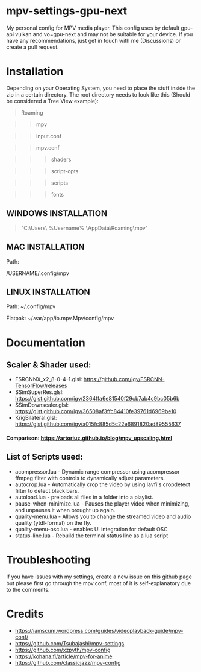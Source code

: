 # mpv-settings-gpu-next
My personal config for MPV media player. This config uses by default gpu-api vulkan and vo=gpu-next and may not be suitable for your device. If you have any recommendations, just get in touch with me (Discussions) or create a pull request.

# Installation
Depending on your Operating System, you need to place the stuff inside the zip in a certain directory.
The root directory needs to look like this (Should be considered a Tree View example):


>Roaming

>>mpv

>>input.conf

>>mpv.conf

>>>shaders

>>>script-opts

>>>scripts

>>>fonts

## WINDOWS INSTALLATION
> "C:\Users\ %Username% \AppData\Roaming\mpv"

## MAC INSTALLATION
Path:

/USERNAME/.config/mpv

## LINUX INSTALLATION

Path:
~/.config/mpv

Flatpak:
~/.var/app/io.mpv.Mpv/config/mpv


# Documentation
## Scaler & Shader used: 

- FSRCNNX_x2_8-0-4-1.glsl: https://github.com/igv/FSRCNN-TensorFlow/releases
- SSimSuperRes.glsl: https://gist.github.com/igv/2364ffa6e81540f29cb7ab4c9bc05b6b
- SSimDownscaler.glsl: https://gist.github.com/igv/36508af3ffc84410fe39761d6969be10
- KrigBilateral.glsl: https://gist.github.com/igv/a015fc885d5c22e6891820ad89555637

#### Comparison: https://artoriuz.github.io/blog/mpv_upscaling.html

## List of Scripts used:
- acompressor.lua - Dynamic range compressor using acompressor ffmpeg filter with controls to dynamically adjust parameters.
- autocrop.lua - Automatically crop the video by using lavfi's cropdetect filter to detect black bars.
- autoload.lua - preloads all files in a folder into a playlist.
- pause-when-minimize.lua - Pauses the player video when minimizing, and unpauses it when brought up again.
- quality-menu.lua - Allows you to change the streamed video and audio quality (ytdl-format) on the fly. 
- quality-menu-osc.lua - enables UI integration for default OSC
- status-line.lua - Rebuild the terminal status line as a lua script

# Troubleshooting

If you have issues with my settings, create a new issue on this github page but please first go through the mpv.conf, most of it is self-explanatory due to the comments.

# Credits
- https://iamscum.wordpress.com/guides/videoplayback-guide/mpv-conf/
- https://github.com/Tsubajashi/mpv-settings
- https://github.com/xzpyth/mpv-config
- https://kohana.fi/article/mpv-for-anime
- https://github.com/classicjazz/mpv-config
